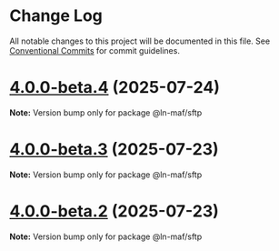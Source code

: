 # Change Log

All notable changes to this project will be documented in this file.
See [Conventional Commits](https://conventionalcommits.org) for commit guidelines.

# [4.0.0-beta.4](https://github.com/hpcc-systems/MAF/compare/@ln-maf/sftp@4.0.0-beta.3...@ln-maf/sftp@4.0.0-beta.4) (2025-07-24)

**Note:** Version bump only for package @ln-maf/sftp





# [4.0.0-beta.3](https://github.com/hpcc-systems/MAF/compare/@ln-maf/sftp@4.0.0-beta.2...@ln-maf/sftp@4.0.0-beta.3) (2025-07-23)

**Note:** Version bump only for package @ln-maf/sftp





# [4.0.0-beta.2](https://github.com/hpcc-systems/MAF/compare/@ln-maf/sftp@4.0.0-beta.1...@ln-maf/sftp@4.0.0-beta.2) (2025-07-23)

**Note:** Version bump only for package @ln-maf/sftp
